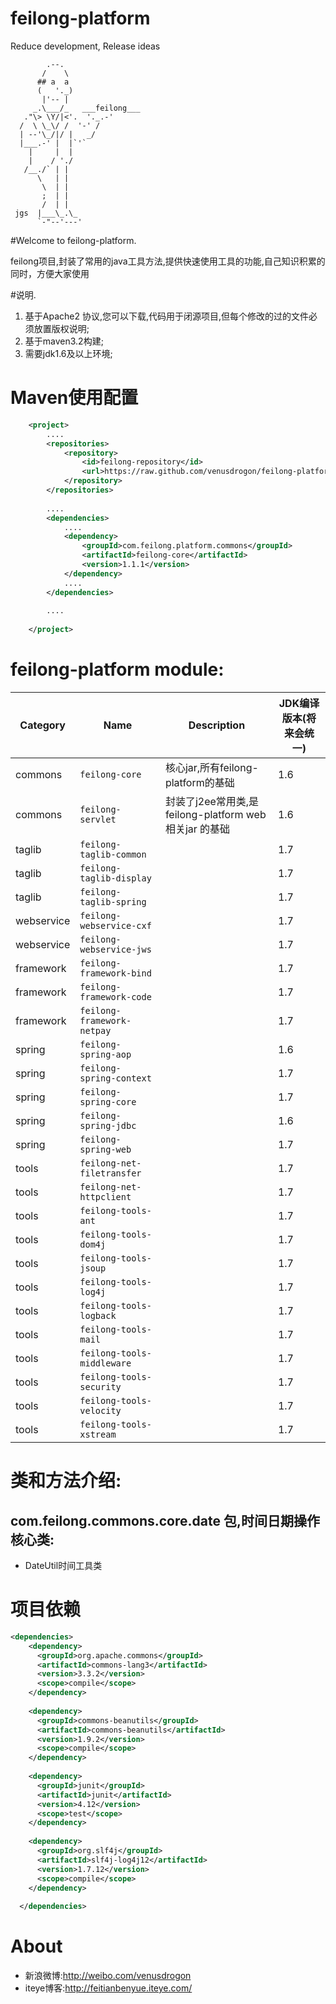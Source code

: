 feilong-platform
================

Reduce development, Release ideas

            .--.
           /    \
          ## a  a
          (   '._)
           |'-- |
         _.\___/_   ___feilong___
       ."\> \Y/|<'.  '._.-'
      /  \ \_\/ /  '-' /
      | --'\_/|/ |   _/
      |___.-' |  |`'`
        |     |  |
        |    / './
       /__./` | |
          \   | |
           \  | |
           ;  | |
           /  | |
     jgs  |___\_.\_
          `-"--'---'


#Welcome to feilong-platform.

feilong项目,封装了常用的java工具方法,提供快速使用工具的功能,自己知识积累的同时，方便大家使用

#说明.

1. 基于Apache2 协议,您可以下载,代码用于闭源项目,但每个修改的过的文件必须放置版权说明;
1. 基于maven3.2构建;
1. 需要jdk1.6及以上环境;


# Maven使用配置

```XML
	<project>
		....
		<repositories>
			<repository>
				<id>feilong-repository</id>
				<url>https://raw.github.com/venusdrogon/feilong-platform/repository</url>
			</repository>
		</repositories>
		
		....
		<dependencies>
			....
			<dependency>
				<groupId>com.feilong.platform.commons</groupId>
				<artifactId>feilong-core</artifactId>
				<version>1.1.1</version>
			</dependency>
			....
		</dependencies>
		
		....
		
	</project>
```

# feilong-platform module:

Category |Name | Description | JDK编译版本(将来会统一)
----|------------ | ---------|------------
commons |`feilong-core` | 核心jar,所有feilong-platform的基础 | 1.6
commons |`feilong-servlet` | 封装了j2ee常用类,是feilong-platform web相关jar 的基础 | 1.6
taglib  |`feilong-taglib-common` |  | 1.7
taglib  |`feilong-taglib-display` |  | 1.7
taglib  |`feilong-taglib-spring` |  | 1.7
webservice|`feilong-webservice-cxf` |  | 1.7
webservice|`feilong-webservice-jws` |  | 1.7
framework|`feilong-framework-bind` |  | 1.7
framework|`feilong-framework-code` |  | 1.7
framework|`feilong-framework-netpay` |  | 1.7
spring|`feilong-spring-aop` |  | 1.6
spring|`feilong-spring-context` |  | 1.7
spring|`feilong-spring-core` |  | 1.7
spring|`feilong-spring-jdbc` |  | 1.6
spring|`feilong-spring-web` |  | 1.7
tools|`feilong-net-filetransfer` |  | 1.7
tools|`feilong-net-httpclient` |  | 1.7
tools|`feilong-tools-ant` |  | 1.7
tools|`feilong-tools-dom4j` |  | 1.7
tools|`feilong-tools-jsoup` |  | 1.7
tools|`feilong-tools-log4j` |  | 1.7
tools|`feilong-tools-logback` |  | 1.7
tools|`feilong-tools-mail` |  | 1.7
tools|`feilong-tools-middleware` |  | 1.7
tools|`feilong-tools-security` |  | 1.7
tools|`feilong-tools-velocity` |  | 1.7
tools|`feilong-tools-xstream` |  | 1.7

# 类和方法介绍: 

## com.feilong.commons.core.date 包,时间日期操作核心类:

* DateUtil时间工具类  


# 项目依赖

```XML
<dependencies>
    <dependency>
      <groupId>org.apache.commons</groupId>
      <artifactId>commons-lang3</artifactId>
      <version>3.3.2</version>
      <scope>compile</scope>
    </dependency>
    
    <dependency>
      <groupId>commons-beanutils</groupId>
      <artifactId>commons-beanutils</artifactId>
      <version>1.9.2</version>
      <scope>compile</scope>
    </dependency>
    
    <dependency>
      <groupId>junit</groupId>
      <artifactId>junit</artifactId>
      <version>4.12</version>
      <scope>test</scope>
    </dependency>
    
    <dependency>
      <groupId>org.slf4j</groupId>
      <artifactId>slf4j-log4j12</artifactId>
      <version>1.7.12</version>
      <scope>compile</scope>
    </dependency>
    
  </dependencies>
```

# About

* 新浪微博:http://weibo.com/venusdrogon 
* iteye博客:http://feitianbenyue.iteye.com/

